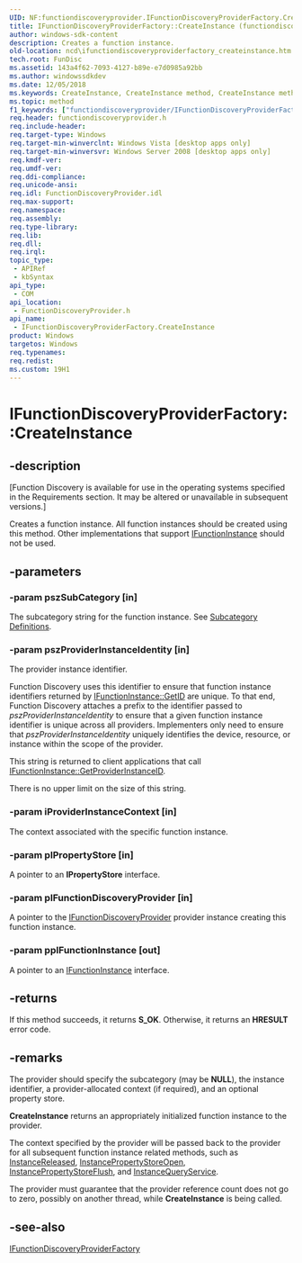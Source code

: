 ```yaml
---
UID: NF:functiondiscoveryprovider.IFunctionDiscoveryProviderFactory.CreateInstance
title: IFunctionDiscoveryProviderFactory::CreateInstance (functiondiscoveryprovider.h)
author: windows-sdk-content
description: Creates a function instance.
old-location: ncd\ifunctiondiscoveryproviderfactory_createinstance.htm
tech.root: FunDisc
ms.assetid: 143a4f62-7093-4127-b89e-e7d0985a92bb
ms.author: windowssdkdev
ms.date: 12/05/2018
ms.keywords: CreateInstance, CreateInstance method, CreateInstance method,IFunctionDiscoveryProviderFactory interface, IFunctionDiscoveryProviderFactory interface,CreateInstance method, IFunctionDiscoveryProviderFactory.CreateInstance, IFunctionDiscoveryProviderFactory::CreateInstance, functiondiscoveryprovider/IFunctionDiscoveryProviderFactory::CreateInstance, ncd.ifunctiondiscoveryproviderfactory_createinstance
ms.topic: method
f1_keywords: ["functiondiscoveryprovider/IFunctionDiscoveryProviderFactory.CreateInstance"]
req.header: functiondiscoveryprovider.h
req.include-header: 
req.target-type: Windows
req.target-min-winverclnt: Windows Vista [desktop apps only]
req.target-min-winversvr: Windows Server 2008 [desktop apps only]
req.kmdf-ver: 
req.umdf-ver: 
req.ddi-compliance: 
req.unicode-ansi: 
req.idl: FunctionDiscoveryProvider.idl
req.max-support: 
req.namespace: 
req.assembly: 
req.type-library: 
req.lib: 
req.dll: 
req.irql: 
topic_type:
 - APIRef
 - kbSyntax
api_type:
 - COM
api_location:
 - FunctionDiscoveryProvider.h
api_name:
 - IFunctionDiscoveryProviderFactory.CreateInstance
product: Windows
targetos: Windows
req.typenames: 
req.redist: 
ms.custom: 19H1
---
```


# IFunctionDiscoveryProviderFactory::CreateInstance


## -description


<p class="CCE_Message">[Function Discovery is available for use in the operating systems specified in the Requirements section. It may be altered or unavailable in subsequent versions.]

Creates a function instance. All function instances should be created using this method.  Other implementations that support <a href="https://docs.microsoft.com/windows/desktop/api/functiondiscoveryapi/nn-functiondiscoveryapi-ifunctioninstance">IFunctionInstance</a> should not be used.


## -parameters




### -param pszSubCategory [in]

The subcategory string for the function instance. See <a href="https://docs.microsoft.com/previous-versions/windows/desktop/fundisc/subcategory-definitions">Subcategory Definitions</a>.


### -param pszProviderInstanceIdentity [in]

The provider instance identifier.  

Function Discovery uses this identifier to ensure that function instance identifiers returned by <a href="https://docs.microsoft.com/windows/desktop/api/functiondiscoveryapi/nf-functiondiscoveryapi-ifunctioninstance-getid">IFunctionInstance::GetID</a> are unique.  To that end, Function Discovery attaches a prefix to the identifier passed to <i>pszProviderInstanceIdentity</i> to ensure that a given function instance identifier is unique across all providers. Implementers only need to ensure that <i>pszProviderInstanceIdentity</i> uniquely identifies the device, resource, or instance within the scope of the provider.

This string  is returned to client applications that call  <a href="https://docs.microsoft.com/windows/desktop/api/functiondiscoveryapi/nf-functiondiscoveryapi-ifunctioninstance-getproviderinstanceid">IFunctionInstance::GetProviderInstanceID</a>.

There is no upper limit on the size of this string.


### -param iProviderInstanceContext [in]

The context associated with the specific function instance.


### -param pIPropertyStore [in]

A pointer to an <b>IPropertyStore</b> interface.


### -param pIFunctionDiscoveryProvider [in]

A pointer to the <a href="https://docs.microsoft.com/windows/desktop/api/functiondiscoveryprovider/nn-functiondiscoveryprovider-ifunctiondiscoveryprovider">IFunctionDiscoveryProvider</a> provider instance creating this function instance. 


### -param ppIFunctionInstance [out]

A pointer to an <a href="https://docs.microsoft.com/windows/desktop/api/functiondiscoveryapi/nn-functiondiscoveryapi-ifunctioninstance">IFunctionInstance</a> interface.


## -returns



If this method succeeds, it returns <b xmlns:loc="http://microsoft.com/wdcml/l10n">S_OK</b>. Otherwise, it returns an <b xmlns:loc="http://microsoft.com/wdcml/l10n">HRESULT</b> error code.




## -remarks



The provider should specify the subcategory (may be <b>NULL</b>), the instance identifier, a provider-allocated context (if required), and an optional property store.  

<b>CreateInstance</b> returns an appropriately initialized function instance to the provider.

The context specified by the provider will be passed back to the provider for all subsequent function instance related methods, such as <a href="https://docs.microsoft.com/windows/desktop/api/functiondiscoveryprovider/nf-functiondiscoveryprovider-ifunctiondiscoveryprovider-instancereleased">InstanceReleased</a>, <a href="https://docs.microsoft.com/windows/desktop/api/functiondiscoveryprovider/nf-functiondiscoveryprovider-ifunctiondiscoveryprovider-instancepropertystoreopen">InstancePropertyStoreOpen</a>, <a href="https://docs.microsoft.com/windows/desktop/api/functiondiscoveryprovider/nf-functiondiscoveryprovider-ifunctiondiscoveryprovider-instancepropertystoreflush">InstancePropertyStoreFlush</a>, and <a href="https://docs.microsoft.com/windows/desktop/api/functiondiscoveryprovider/nf-functiondiscoveryprovider-ifunctiondiscoveryprovider-instancequeryservice">InstanceQueryService</a>.

The provider must guarantee that the provider reference count does not go to zero, possibly on another thread, while <b>CreateInstance</b>  is being called.




## -see-also




<a href="https://docs.microsoft.com/windows/desktop/api/functiondiscoveryprovider/nn-functiondiscoveryprovider-ifunctiondiscoveryproviderfactory">IFunctionDiscoveryProviderFactory</a>
 

 

